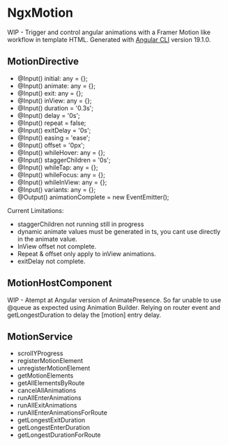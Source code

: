 # NgxMotion

WIP - Trigger and control angular animations with a Framer Motion like workflow in template HTML.
Generated with [Angular CLI](https://github.com/angular/angular-cli) version 19.1.0.

## MotionDirective

- @Input() initial: any = {};
- @Input() animate: any = {};
- @Input() exit: any = {};
- @Input() inView: any = {};
- @Input() duration = '0.3s';
- @Input() delay = '0s';
- @Input() repeat = false;
- @Input() exitDelay = '0s';
- @Input() easing = 'ease';
- @Input() offset = '0px';
- @Input() whileHover: any = {};
- @Input() staggerChildren = '0s';
- @Input() whileTap: any = {};
- @Input() whileFocus: any = {};
- @Input() whileInView: any = {};
- @Input() variants: any = {};
- @Output() animationComplete = new EventEmitter<void>();

Current Limitations:

- staggerChildren not running still in progress
- dynamic animate values must be generated in ts, you cant use directly in the animate value.
- InView offset not complete.
- Repeat & offset only apply to inView animations.
- exitDelay not complete.

## MotionHostComponent

WIP - Atempt at Angular version of AnimatePresence.
So far unable to use @queue as expected using Animation Builder.
Relying on router event and getLongestDuration to delay the [motion] entry delay.

## MotionService

- scrollYProgress
- registerMotionElement
- unregisterMotionElement
- getMotionElements
- getAllElementsByRoute
- cancelAllAnimations
- runAllEnterAnimations
- runAllExitAnimations
- runAllEnterAnimationsForRoute
- getLongestExitDuration
- getLongestEnterDuration
- getLongestDurationForRoute
